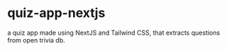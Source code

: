 # quiz-app-nextjs
a quiz app made using NextJS and Tailwind CSS, that extracts questions from open trivia db.
